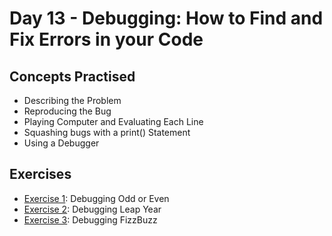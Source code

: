 # Day 13 - Debugging: How to Find and Fix Errors in your Code
## Concepts Practised
- Describing the Problem
- Reproducing the Bug
- Playing Computer and Evaluating Each Line
- Squashing bugs with a print() Statement
- Using a Debugger
## Exercises
- [Exercise 1](https://github.com/v-vlasenko/100-days-of-code-python/tree/main/day13/Exercise%201%20-%20Debugging%20Odd%20or%20Even): Debugging Odd or Even
- [Exercise 2](https://github.com/v-vlasenko/100-days-of-code-python/tree/main/day13/Exercise%202%20-%20Debugging%20Leap%20Year): Debugging Leap Year
- [Exercise 3](https://github.com/v-vlasenko/100-days-of-code-python/tree/main/day13/Exercise%203%20-%20Debugging%20FizzBuzz): Debugging FizzBuzz
